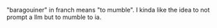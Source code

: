 "baragouiner" in franch means "to mumble". I kinda like the idea to not prompt a llm but to mumble to ia.
